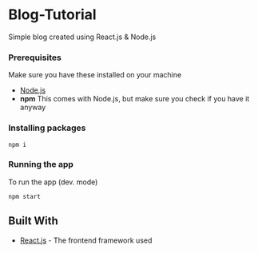 # Blog-Tutorial

Simple blog created using React.js & Node.js

### Prerequisites

Make sure you have these installed on your machine

* [Node.js](https://nodejs.org/en/download/)
* **npm** This comes with Node.js, but make sure you check if you have it anyway

### Installing packages

``` shell
npm i
```

### Running the app

To run the app (dev. mode)

``` shell
npm start
```

## Built With

* [React.js](https://github.com/facebook/react) - The frontend framework used
